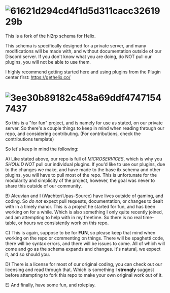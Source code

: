 # ![61621d294cd4f1d5d311cacc3261929b](https://user-images.githubusercontent.com/34869193/192403189-795e75a2-616f-4738-9157-c32e2a9a99ea.png)

This is a fork of the hl2rp schema for Helix.

This schema is specifically designed for a private server, and many modifications will be made with, and without documentation outside of our Discord server.
If you don't know what you are doing, do NOT pull our plugins, you will not be able to use them.

I highly recommend getting started here and using plugins from the Plugin center first:
https://gethelix.co/
#

# ![3ee30b89182c458a69ddf47471547437](https://user-images.githubusercontent.com/34869193/192403244-825de184-f48f-4d40-9b49-31c312c9d273.png)
So this is a "for fun" project, and is namely for use as stated, on our private server. So there's a couple things to keep in mind when reading through our repo, and considering contributing. (For contributions, check the contributions template)

So let's keep in mind the following:

A) Like stated above, our repo is full of _MICROSERVICES_, which is why you _SHOULD NOT_ pull our individual plugins. If you'd like to use our plugins, due to the changes we make, and have made to the base ilx schema and other plugins, you will have to pull most of the repo. This is unfortunate for the modularity and simplicity of the project, however, the goal was never to share this outside of our community.

B) Aleuvian and I (Wachter/Upas-Source) have lives outside of gaming, and coding. So _do not_ expect pull requests, documentation, or changes to dealt with in a timely manor. This is a project he started for fun, and has been working on for a while. Which is also something I only quite recently joined, and am attempting to help with in my freetime. So there is no real time-table, or hours we consistently work on this repo. 

C) This is again, suppose to be for **FUN**, so please keep that mind when working on the repo or commenting on things. There will be spaghetti code, there will be syntax errors, and there will be issues to come. All of which will come and go as the schema expands and changes. It's natural, we expect it, and so should you.

D) There is a license for most of our original coding, you can check out our licensing and read through that. Which is something I __strongly__ suggest before attempting to fork this repo to make your own original work out of it.

E) And finally, have some fun, and roleplay.
